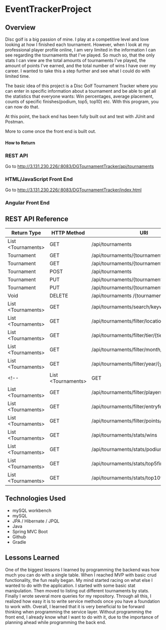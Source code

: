# EventTrackerProject

## Overview
Disc golf is a big passion of mine. I play at a competitive level and love looking at how I finished each tournament. However, when I look at my professional player profile online, I am very limited in the information I can see regarding the tournaments that I've played. So much so, that the only stats I can view are the total amounts of tournaments I've played, the amount of points I've earned, and the total number of wins I have over my career. I wanted to take this a step further and see what I could do with limited time.

The basic idea of this project is a Disc Golf Tournament Tracker where you can enter in specific information about a tournament and be able to get all the statistics that everyone wants: Win percentages, average placement, counts of specific finishes(podium, top5, top10) etc. With this program, you can now do that.

At this point, the back end has been fully built out and test with JUnit and Postman.

More to come once the front end is built out.

#### How to Return

### REST API

Go to http://3.131.230.226/:8083/DGTournamentTracker/api/tournaments

### HTML/JavaScript Front End

Go to http://3.131.230.226/:8083/DGTournamentTracker/index.html

### Angular Front End

## REST API Reference
<!-- |Return Type           | HTTP Method | URI                                         | Request Body    | Purpose  |
|----------------------|-------------|---------------------------------------------|-----------------|----------|
| List \<Tournaments\> | GET         | /api/tournaments                            |                 | List     |
| Tournament           | GET         | /api/tournaments/{tournamentId}             |                 | Retrieve |
| Tournament           | GET         | /api/tournaments/{tournamentName}           |                 | Retrieve |
| Tournament           | POST        | /api/tournaments                            | Tournament JSON | Create   |
| Tournament           | PUT         | /api/tournaments/{tournamentId}             | Tournament JSON | Update   |
| Tournament           | PUT         | /api/tournaments/{tournamentId}/hide        | Tournament JSON | Update   |
| Void                 | DELETE      | /api/tournaments /{tournamentId}            |                 | Delete   |
| List \<Tournaments\> | GET         | /api/tournaments/search/keyword/{keyword}   |                 | List     |
| List \<Tournaments\> | GET         | /api/tournaments/filter/location/{location} |                 | List     |
| List \<Tournaments\> | GET         | /api/tournaments/filter/tier/{tier}         |                 | List     |
| List \<Tournaments\> | GET         | /api/tournaments/filter/month/{month}       |                 | List     |
| List \<Tournaments\> | GET         | /api/tournaments/filter/year/{year}         |                 | List     |
| List \<Tournaments\> | GET         | /api/tournaments/filter/multiday/{multiDay} |                 | List     |
| List \<Tournaments\> | GET         | /api/tournaments/filter/players/{players}   |                 | List     |
| List \<Tournaments\> | GET         | /api/tournaments/filter/entryfee/{entryFee} |                 | List     |
| List \<Tournaments\> | GET         | /api/tournaments/filter/points/{points}     |                 | List     |
| List \<Tournaments\> | GET         | /api/tournaments/stats/wins                 |                 | List     |
| List \<Tournaments\> | GET         | /api/tournaments/stats/podiumfinishes       |                 | List     |
| List \<Tournaments\> | GET         | /api/tournaments/stats/top5finishes         |                 | List     |
| List \<Tournaments\> | GET         | /api/tournaments/stats/top10finishes        |                 | List     | -->

|Return Type           | HTTP Method | URI                                         | Request Body    | Purpose  |
|----------------------|-------------|---------------------------------------------|-----------------|----------|
| List \<Tournaments\> | GET         | /api/tournaments                            |                 | List     |
| Tournament           | GET         | /api/tournaments/{tournamentId}             |                 | Retrieve |
| Tournament           | GET         | /api/tournaments/{tournamentName}           |                 | Retrieve |
| Tournament           | POST        | /api/tournaments                            | Tournament JSON | Create   |
| Tournament           | PUT         | /api/tournaments/{tournamentId}             | Tournament JSON | Update   |
| Tournament           | PUT         | /api/tournaments/{tournamentId}/hide        | Tournament JSON | Update   |
| Void                 | DELETE      | /api/tournaments /{tournamentId}            |                 | Delete   |
| List \<Tournaments\> | GET         | /api/tournaments/search/keyword/{keyword}   |                 | List     |
| List \<Tournaments\> | GET         | /api/tournaments/filter/location/{location} |                 | List     |
| List \<Tournaments\> | GET         | /api/tournaments/filter/tier/{tier}         |                 | List     |
| List \<Tournaments\> | GET         | /api/tournaments/filter/month/{month}       |                 | List     |
| List \<Tournaments\> | GET         | /api/tournaments/filter/year/{year}         |                 | List     |
<!-- | List \<Tournaments\> | GET         | /api/tournaments/filter/multiday/{multiDay} |                 | List     |
| List \<Tournaments\> | GET         | /api/tournaments/filter/players/{players}   |                 | List     |
| List \<Tournaments\> | GET         | /api/tournaments/filter/entryfee/{entryFee} |                 | List     |
| List \<Tournaments\> | GET         | /api/tournaments/filter/points/{points}     |                 | List     | -->
| List \<Tournaments\> | GET         | /api/tournaments/stats/wins                 |                 | List     |
| List \<Tournaments\> | GET         | /api/tournaments/stats/podiumfinishes       |                 | List     |
| List \<Tournaments\> | GET         | /api/tournaments/stats/top5finishes         |                 | List     |
| List \<Tournaments\> | GET         | /api/tournaments/stats/top10finishes        |                 | List     |

## Technologies Used
+ mySQL workbench
+ mySQL
+ JPA / Hibernate / JPQL
+ Java
+ Spring MVC Boot
+ Github
+ Gradle

## Lessons Learned
One of the biggest lessons I learned by programming the backend was how much you can do with a single table. When I reached MVP with basic crud functionality, the fun really began. My mind started racing on what else I wanted to do with the application. I started with some basic stat manipulation. Then moved to listing out different tournaments by stats. Finally I wrote several more queries for my repository. Through all this, I realized how easy it is to write service methods once you have a foundation to work with.
Overall, I learned that it is very beneficial to be forward thinking when programming the service layer. Without programming the front end, I already know what I want to do with it, due to the importance of planning ahead while programming the back end.
